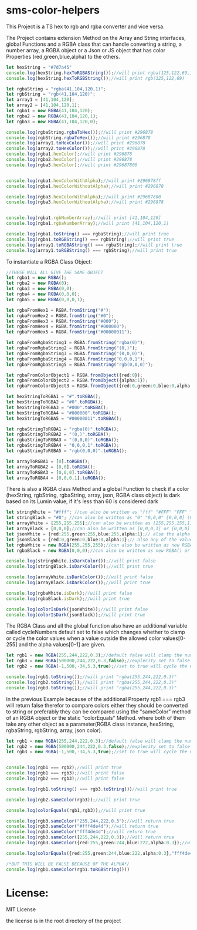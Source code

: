 # sms-color-helpers

This Project is a TS hex to rgb and rgba converter and vice versa.

The Project contains extension Method on the Array and String interfaces, global Functions and a RGBA class that can handle converting a string, a number array, a RGBA object or a Json or JS object that has color Properties (red,green,blue,alpha) to the others.

```typescript
let hexString = "#7d7a45"
console.log(hexString.hexToRGBAString());//will print rgba(125,122,69,1)
console.log(hexString.hexToRGBString());//will print rgb(125,122,69)

let rgbaString = "rgba(41,104,120,1)";
let rgbString = "rgb(41,104,120)";
let array1 = [41,104,120];
let array2 = [41,104,120,1];
let rgba1 = new RGBA(41,104,120);
let rgba2 = new RGBA(41,104,120,1);
let rgba3 = new RGBA(41,104,120,0);

console.log(rgbaString.rgbaToHex());//will print #296878
console.log(rgbString.rgbaToHex());//will print #296878
console.log(array1.toHexColor());//will print #296878
console.log(array2.toHexColor());//will print #296878
console.log(rgba1.hexColor);//will print #296878
console.log(rgba2.hexColor);//will print #296878
console.log(rgba3.hexColor);//will print #29687800


console.log(rgba1.hexColorWithAlpha);//will print #296878ff
console.log(rgba1.hexColorWithoutAlpha);//will print #296878

console.log(rgba3.hexColorWithAlpha);//will print #29687800
console.log(rgba3.hexColorWithoutAlpha);//will print #296878


console.log(rgba1.rgbNumberArray);//will print [41,104,120]
console.log(rgba1.rgbaNumberArray);//will print [41,104,120,1]

console.log(rgba1.toString() === rgbaString);//will print true
console.log(rgba1.toRGBString() === rgbString);//will print true
console.log(array1.toRGBAString() === rgbaString);//will print true
console.log(array1.toRGBString() === rgbString);//will print true
```

To instantiate a RGBA Class Object:

```typescript
//THESE WILL ALL GIVE THE SAME OBJECT
let rgba1 = new RGBA();
let rgba2 = new RGBA(0);
let rgba3 = new RGBA(0,0);
let rgba4 = new RGBA(0,0,0);
let rgba5 = new RGBA(0,0,0,1);

let rgbaFromHex1 = RGBA.fromString("#");
let rgbaFromHex2 = RGBA.fromString("#0");
let rgbaFromHex3 = RGBA.fromString("#000");
let rgbaFromHex4 = RGBA.fromString("#000000");
let rgbaFromHex5 = RGBA.fromString("#00000011");

let rgbaFromRgbaString1 = RGBA.fromString("rgba(0)");
let rgbaFromRgbaString2 = RGBA.fromString("(0,)");
let rgbaFromRgbaString3 = RGBA.fromString("(0,0,0)");
let rgbaFromRgbaString4 = RGBA.fromString("0,0,0,1");
let rgbaFromRgbaString5 = RGBA.fromString("rgb(0,0,0)");

let rgbaFromColorObject1 = RGBA.fromObject({red:0});
let rgbaFromColorObject2 = RGBA.fromObject({alpha:1});
let rgbaFromColorObject3 = RGBA.fromObject({red:0,green:0,blue:0,alpha:1});

let hexStringToRGBA1 = "#".toRGBA();
let hexStringToRGBA2 = "#0".toRGBA();
let hexStringToRGBA3 = "#000".toRGBA();
let hexStringToRGBA4 = "#000000".toRGBA();
let hexStringToRGBA5 = "#00000011".toRGBA();

let rgbaStringToRGBA1 = "rgba(0)".toRGBA();
let rgbaStringToRGBA2 = "(0,)".toRGBA();
let rgbaStringToRGBA3 = "(0,0,0)".toRGBA();
let rgbaStringToRGBA4 = "0,0,0,1".toRGBA();
let rgbaStringToRGBA5 = "rgb(0,0,0)".toRGBA();

let arrayToRGBA1 = [0].toRGBA();
let arrayToRGBA2 = [0,0].toRGBA();
let arrayToRGBA3 = [0,0,0].toRGBA();
let arrayToRGBA4 = [0,0,0,1].toRGBA();
```

There is also a RGBA class Method and a global Function to check if a color (hexString, rgbString, rgbaString, array, json, RGBA class object) is dark based on its Lumin value, if it's less than 60 is considered dark

```typescript
let stringWhite = "#fff"; //can also be written as "fff" "#FFF" "FFF" "ffff" "fffff" "ffffff" rgb(255,255,255) rgb(255,255,255,1) (255,255,255) ...etc
let stringBlack = "#0"; //can also be written as "0" "0,0,0" [0,0,0] (0,0,0) "#000000" "#00000011"
let arrayWhite = [255,255,255];//can also be written as [255,255,255,1]
let arrayBlack = [0,0,0];//can also be written as [0,0,0,1] or [0,0,0] or [0] !!BUT NOT AS []!!
let jsonWhite = {red:255,green:255,blue:255,alpha:1};// also the alpha value can be left out as in it will default to 1
let jsonBlack = {red:0,green:0,blue:0,alpha:1};// also any of the values can be left out as long as at least on of them is present the colors will default to 0 and alpha to 1
let rgbaWhite = new RGBA(255,255,255);//can also be written as new RGBA(255,255,255,1) or stringWhite.toRGBA() or  arrayWhite.toRGBA() or RGBA.fromObject(jsonWhite)
let rgbaBlack = new RGBA(0,0,0);//can also be written as new RGBA() or stringBlack.toRGBA() or  arrayBlack.toRGBA() or RGBA.fromObject(jsonBlack)

console.log(stringWhite.isDarkColor());//will print false
console.log(stringBlack.isDarkColor());//will print true

console.log(arrayWhite.isDarkColor());//will print false
console.log(arrayBlack.isDarkColor());//will print true

console.log(rgbaWhite.isDark);//will print false
console.log(rgbaBlack.isDark);//will print true

console.log(colorIsDark(jsonWhite));//will print false
console.log(colorIsDark(jsonBlack));//will print true
```

The RGBA Class and all the global function also have an additional variable called cycleNumbers default set to false which changes whether to clamp or cycle the color values when a value outside the allowed color values[0-255] and the alpha values[0-1] are given.

```typescript
let rgb1 = new RGBA(255,244,222,0.3);//default false will clamp the numbers
let rgb3 = new RGBA(500000,244,222,0.3,false);//explecity set to false will clamp the numbers
let rgb2 = new RGBA(-1,500,-34,5.3,true);//set to true will cycle the number with modulo

console.log(rgb1.toString());//will print "rgba(255,244,222,0.3)"
console.log(rgb2.toString());//will print "rgba(255,244,222,0.3)"
console.log(rgb3.toString());//will print "rgba(255,244,222,0.3)"
```

In the previous Example because of the additional Property rgb1 === rgb3 will return false therefor to compare colors either they should be converted to string or preferably they can be compared using the "sameColor" method of an RGBA object or the static "colorEquals" Method. where both of them take any other object as a parameter(RGBA class instance, hexString, rgbaString, rgbString, array, json color). 

```typescript
let rgb1 = new RGBA(255,244,222,0.3);//default false will clamp the numbers
let rgb2 = new RGBA(500000,244,222,0.3,false);//explecity set to false will clamp the numbers
let rgb3 = new RGBA(-1,500,-34,5.3,true);//set to true will cycle the number with modulo


console.log(rgb1 === rgb2);//will print true
console.log(rgb1 === rgb3);//will print false
console.log(rgb2 === rgb3);//will print false

console.log(rgb1.toString() === rgb3.toString())//will print true

console.log(rgb2.sameColor(rgb3));//will print true

console.log(colorEquals(rgb1,rgb3));//will print true

console.log(rgb3.sameColor("255,244,222,0.3");//will return true
console.log(rgb3.sameColor("#fff4de4d");//will return true
console.log(rgb3.sameColor("fff4de4d");//will return true
console.log(rgb3.sameColor([255,244,222,0.3]);//will return true
console.log(rgb3.sameColor({red:255,green:244,blue:222,alpha:0.3});//will return true

console.log(colorEquals({red:255,green:244,blue:222,alpha:0.3},"fff4de4d");//will return true

/*BUT THIS WILL BE FALSE BECAUSE OF THE ALPHA*/
console.log(rgb1.sameColor(rgb1.toRGBString()))
```


# License:

MIT License

the license is in the root directory of the project